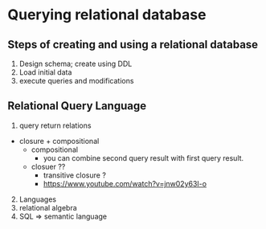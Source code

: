 # Querying relational database

## Steps of creating and using a relational database
1. Design schema; create using DDL
2. Load initial data
3. execute queries and modifications


## Relational Query Language
1. query return relations
  * closure + compositional
    * compositional
      * you can combine second query result with first query result.
    * closuer ??
      * transitive closure ?
      * https://www.youtube.com/watch?v=jnw02y63I-o

2. Languages
  1. relational algebra
  2. SQL => semantic language
